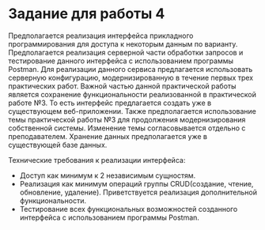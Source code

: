 # Задание для работы 4

<p>
    Предполагается реализация интерфейса прикладного
    программирования для доступа к некоторым данным по варианту.
    Предполагается реализация серверной части обработки запросов и
    тестирование данного интерфейса с использованием программы Postman.
    Для реализации данного сервиса предлагается использовать серверную
    конфигурацию, модернизированную в течение первых трех практических
    работ. Важной частью данной практической работы является сохранение
    функциональности реализованной в практической работе №3. То есть
    интерфейс предлагается создать уже в существующем веб-приложении.
    Также предполагается использование темы практической работы №3 для
    продолжения модернизирования собственной системы. Изменение темы
    согласовывается отдельно с преподавателем. Хранение данных
    предполагается уже в существующей базе данных.
</p>

<p>
    Технические требования к реализации интерфейса:
</p>

 <ul> 
    <li>Доступ как минимум к 2 независимым сущностям.</li>
    <li>Реализация как минимум операций группы CRUD(создание,
чтение, обновление, удаление). Приветствуется реализация
дополнительной функциональности.</li>
    <li>Тестирование всех функциональных возможностей созданного
интерфейса с использованием программы Postman. </li>
 </ul>
